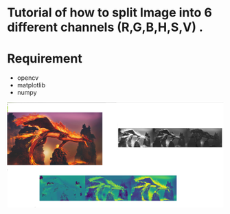 # Tutorial of how to split Image into 6 different channels (R,G,B,H,S,V) . 

# Requirement
- opencv
- matplotlib
- numpy

![Screenshot](RGB_HSV_Split_Git.png)
